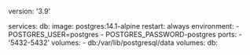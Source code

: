version: '3.9'

services: 
    db:
        image: postgres:14.1-alpine
        restart: always
        environment:
            - POSTGRES_USER=postgres
            - POSTGRES_PASSWORD-postgres
        ports:
            - '5432-5432'
        volumes:
            - db:/var/lib/postgresql/data
volumes:
    db: